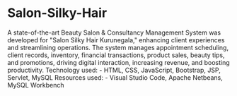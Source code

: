 # Salon-Silky-Hair
A state-of-the-art Beauty Salon & Consultancy Management System was developed for "Salon Silky Hair Kurunegala," enhancing client experiences and streamlining operations. The system manages appointment scheduling, client records, inventory, financial transactions, product sales, beauty tips, and promotions, driving digital interaction, increasing revenue, and boosting productivity.
Technology used: - HTML, CSS, JavaScript, Bootstrap, JSP, Servlet, MySQL
Resources used: - Visual Studio Code, Apache Netbeans, MySQL Workbench
